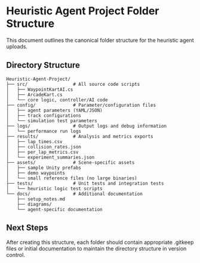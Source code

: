 # Heuristic Agent Project Folder Structure

This document outlines the canonical folder structure for the heuristic agent uploads.

## Directory Structure

```
Heuristic-Agent-Project/
├── src/                 # All source code scripts
│   ├── WaypointKartAI.cs
│   ├── ArcadeKart.cs
│   └── core logic, controller/AI code
├── config/              # Parameter/configuration files
│   ├── agent parameters (YAML/JSON)
│   ├── track configurations
│   └── simulation test parameters
├── logs/                # Output logs and debug information
│   └── performance run logs
├── results/             # Analysis and metrics exports
│   ├── lap_times.csv
│   ├── collision_rates.json
│   ├── per_lap_metrics.csv
│   └── experiment_summaries.json
├── assets/              # Scene-specific assets
│   ├── sample Unity prefabs
│   ├── demo waypoints
│   └── small reference files (no large binaries)
├── tests/               # Unit tests and integration tests
│   └── heuristic logic test scripts
└── docs/                # Additional documentation
    ├── setup_notes.md
    ├── diagrams/
    └── agent-specific documentation
```

## Next Steps

After creating this structure, each folder should contain appropriate .gitkeep files or initial documentation to maintain the directory structure in version control.

